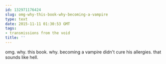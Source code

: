 ```yaml
---
id: 132971176424
slug: omg-why-this-book-why-becoming-a-vampire
type: text
date: 2015-11-11 01:30:53 GMT
tags:
- transmissions from the void
title: ''
---
```

omg. why. this book. why. becoming a vampire didn't cure his allergies. that sounds like hell.